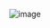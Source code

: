 ![image](https://user-images.githubusercontent.com/90763685/197356800-231f95c9-0ec7-4a47-8f4c-c2b13e81ba39.png)
